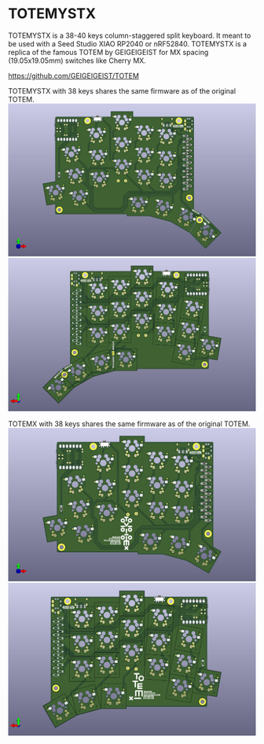 # TOTEMYSTX
TOTEMYSTX is a 38-40 keys column-staggered split keyboard. It meant to be used with a Seed Studio XIAO RP2040 or nRF52840.
TOTEMYSTX is a replica of the famous TOTEM by GEIGEIGEIST for MX spacing (19.05x19.05mm) switches like Cherry MX.

https://github.com/GEIGEIGEIST/TOTEM

TOTEMYSTX with 38 keys shares the same firmware as of the original TOTEM.
![image](./Pictures/20250812.AZHIZHINOV.TOTEMYSTX.00.jpg)
![image](./Pictures/20250812.AZHIZHINOV.TOTEMYSTX.01.jpg)

TOTEMX with 38 keys shares the same firmware as of the original TOTEM.
![image](./Pictures/20250812.AZHIZHINOV.TOTEMX.00.jpg)
![image](./Pictures/20250812.AZHIZHINOV.TOTEMX.01.jpg)
